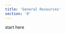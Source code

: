 ```yaml
---
title: 'General Resources'
section: '0'
---
```


start here

<!--
    This is a comment and is not displayed on the website. Do not alter this text between arrows (->).
    To change the content in this file, simply retype/ copy+paste any text above, as you would in a normal text file/ word document.

    Do not change the "title:" title, or the ---. Only change the text inside '' for that section.

    The hashtag ( # ) symbols followed by a space and then text show a heading. The more #s you have, the smaller/"less important" the heading. You can add up to 6 # but we suggest max 4 #. make sure each heading is on a separate line.

    <iframe> is the code for a youtube video. To link a youtube video, go onto youtube, right click on the video when watching it, and select **"Copy embed code"**, paste what you copied EXACTLY into the markdown file. OR, watch this tutorial: https://www.youtube.com/watch?v=vGHrJDmepI0 

    Please refer to the "HOW TO USE" or "HOW TO USE SHORT" files for more information.
 -->